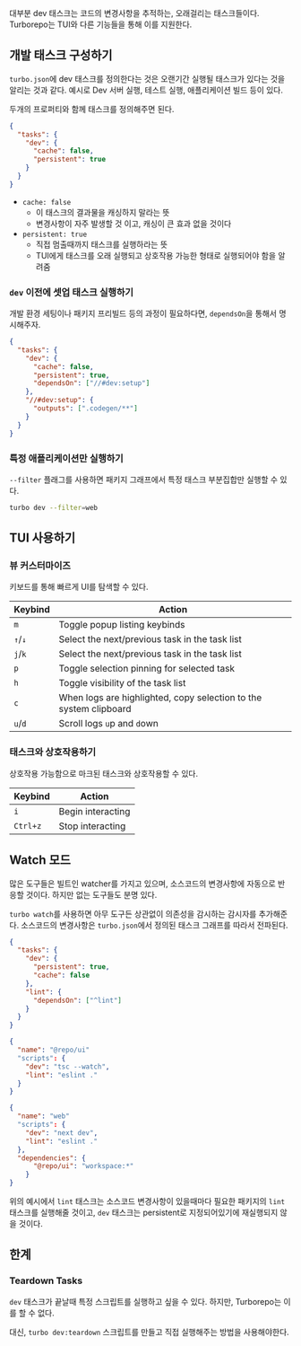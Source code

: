 대부분 dev 태스크는 코드의 변경사항을 추적하는, 오래걸리는 태스크들이다. Turborepo는 TUI와 다른 기능들을 통해 이를 지원한다.

## 개발 태스크 구성하기

`turbo.json`에 dev 태스크를 정의한다는 것은 오랜기간 실행될 태스크가 있다는 것을 알리는 것과 같다. 예시로 Dev 서버 실행, 테스트 실행, 애플리케이션 빌드 등이 있다.

두개의 프로퍼티와 함께 태스크를 정의해주면 된다.

```json
{
  "tasks": {
    "dev": {
      "cache": false,
      "persistent": true
    }
  }
}
```

- `cache: false`
    - 이 태스크의 결과물을 캐싱하지 말라는 뜻
    - 변경사항이 자주 발생할 것 이고, 캐싱이 큰 효과 없을 것이다
- `persistent: true`
    - 직접 멈출때까지 태스크를 실행하라는 뜻
    - TUI에게 태스크를 오래 실행되고 상호작용 가능한 형태로 실행되어야 함을 알려줌

### `dev` 이전에 셋업 태스크 실행하기

개발 환경 세팅이나 패키지 프리빌드 등의 과정이 필요하다면, `dependsOn`을 통해서 명시해주자.

```json
{
  "tasks": {
    "dev": {
      "cache": false,
      "persistent": true,
      "dependsOn": ["//#dev:setup"]
    },
    "//#dev:setup": {
      "outputs": [".codegen/**"]
    }
  }
}
```

### 특정 애플리케이션만 실행하기

`--filter` 플래그를 사용하면 패키지 그래프에서 특정 태스크 부분집합만 실행할 수 있다.

```bash
turbo dev --filter=web
```

## TUI 사용하기

### 뷰 커스터마이즈

키보드를 통해 빠르게 UI를 탐색할 수 있다.

| **Keybind** | **Action** |
| --- | --- |
| `m` | Toggle popup listing keybinds |
| `↑`/`↓` | Select the next/previous task in the task list |
| `j`/`k` | Select the next/previous task in the task list |
| `p` | Toggle selection pinning for selected task |
| `h` | Toggle visibility of the task list |
| `c` | When logs are highlighted, copy selection to the system clipboard |
| `u`/`d` | Scroll logs `u`p and `d`own |

### 태스크와 상호작용하기

상호작용 가능함으로 마크된 태스크와 상호작용할 수 있다.

| **Keybind** | **Action** |
| --- | --- |
| `i` | Begin interacting |
| `Ctrl+z` | Stop interacting |

## Watch 모드

많은 도구들은 빌트인 watcher를 가지고 있으며, 소스코드의 변경사항에 자동으로 반응할 것이다. 하지만 없는 도구들도 분명 있다.

`turbo watch`를 사용하면 아무 도구든 상관없이 의존성을 감시하는 감시자를 추가해준다. 소스코드의 변경사항은 `turbo.json`에서 정의된 태스크 그래프를 따라서 전파된다.

```json
{
  "tasks": {
    "dev": {
      "persistent": true,
      "cache": false
    },
    "lint": {
      "dependsOn": ["^lint"]
    }
  }
}

{
  "name": "@repo/ui"
  "scripts": {
    "dev": "tsc --watch",
    "lint": "eslint ."
  }
}

{
  "name": "web"
  "scripts": {
    "dev": "next dev",
    "lint": "eslint ."
  },
  "dependencies": {
      "@repo/ui": "workspace:*"
    }
}
```

위의 예시에서 `lint` 태스크는 소스코드 변경사항이 있을때마다 필요한 패키지의 `lint` 태스크를 실행해줄 것이고, `dev` 태스크는 persistent로 지정되어있기에 재실행되지 않을 것이다.

## 한계

### Teardown Tasks

`dev` 태스크가 끝날때 특정 스크립트를 실행하고 싶을 수 있다. 하지만, Turborepo는 이를 할 수 없다.

대신, `turbo dev:teardown` 스크립트를 만들고 직접 실행해주는 방법을 사용해야한다.
